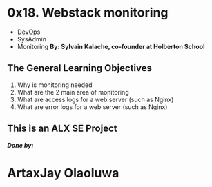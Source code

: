 # 0x18. Webstack monitoring
- DevOps
- SysAdmin
- Monitoring
**By: Sylvain Kalache, co-founder at Holberton School**

## The General Learning Objectives
1. Why is monitoring needed
2. What are the 2 main area of monitoring
3. What are access logs for a web server (such as Nginx)
4. What are error logs for a web server (such as Nginx)


## This is an ALX SE Project
**_Done by:_**
# ArtaxJay Olaoluwa
